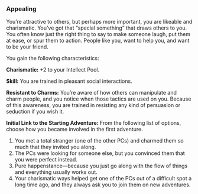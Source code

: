 ### Appealing

<!-- P, ID: 050113 -->

You’re attractive to others, but perhaps more important, you are likeable and charismatic. You’ve got that “special something” that draws others to you. You often know just the right thing to say to make someone laugh, put them at ease, or spur them to action. People like you, want to help you, and want to be your friend.

<!-- P, ID: 050114 -->

You gain the following characteristics:

<!-- P, ID: 050115 -->

**Charismatic:** +2 to your Intellect Pool.

<!-- P, ID: 050116 -->

**Skill:** You are trained in pleasant social interactions.

<!-- P, ID: 050117 -->

**Resistant to Charms:** You’re aware of how others can manipulate and charm people, and you notice when those tactics are used on you. Because of this awareness, you are trained in resisting any kind of persuasion or seduction if you wish it.

<!-- P, ID: 050118 -->

**Initial Link to the Starting Adventure:** From the following list of options, choose how you became involved in the first adventure.

<!-- L, ID: 050119 -->

1. You met a total stranger (one of the other PCs) and charmed them so much that they invited you along.
2. The PCs were looking for someone else, but you convinced them that you were perfect instead.
3. Pure happenstance—because you just go along with the flow of things and everything usually works out.
4. Your charismatic ways helped get one of the PCs out of a difficult spot a long time ago, and they always ask you to join them on new adventures.

<!-- /L -->

